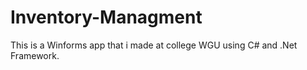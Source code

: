 # Inventory-Managment

This is a Winforms app that i made at college WGU using C# and .Net Framework. 

